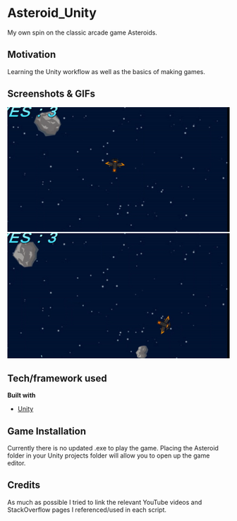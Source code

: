 # Asteroid_Unity
 My own spin on the classic arcade game Asteroids.
 
## Motivation
Learning the Unity workflow as well as the basics of making games.
 
## Screenshots & GIFs
![Alt text](Asteroid/Assets/GameplayGIF1.gif?raw=true)
![Alt text](Asteroid/Assets/GameplayGIF2.gif?raw=true)

## Tech/framework used
<b>Built with</b>
- [Unity](https://unity.com/)

## Game Installation
Currently there is no updated .exe to play the game. Placing the Asteroid folder in your Unity projects folder will allow you to open up the game editor.

## Credits
As much as possible I tried to link the relevant YouTube videos and StackOverflow pages I referenced/used in each script.
